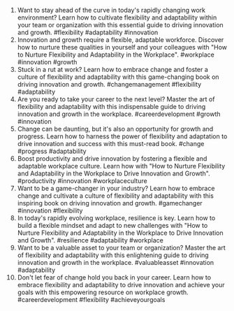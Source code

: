 1. Want to stay ahead of the curve in today's rapidly changing work environment? Learn how to cultivate flexibility and adaptability within your team or organization with this essential guide to driving innovation and growth. #flexibility #adaptability #innovation
2. Innovation and growth require a flexible, adaptable workforce. Discover how to nurture these qualities in yourself and your colleagues with "How to Nurture Flexibility and Adaptability in the Workplace". #workplace #innovation #growth
3. Stuck in a rut at work? Learn how to embrace change and foster a culture of flexibility and adaptability with this game-changing book on driving innovation and growth. #changemanagement #flexibility #adaptability
4. Are you ready to take your career to the next level? Master the art of flexibility and adaptability with this indispensable guide to driving innovation and growth in the workplace. #careerdevelopment #growth #innovation
5. Change can be daunting, but it's also an opportunity for growth and progress. Learn how to harness the power of flexibility and adaptation to drive innovation and success with this must-read book. #change #progress #adaptability
6. Boost productivity and drive innovation by fostering a flexible and adaptable workplace culture. Learn how with "How to Nurture Flexibility and Adaptability in the Workplace to Drive Innovation and Growth". #productivity #innovation #workplaceculture
7. Want to be a game-changer in your industry? Learn how to embrace change and cultivate a culture of flexibility and adaptability with this inspiring book on driving innovation and growth. #gamechanger #innovation #flexibility
8. In today's rapidly evolving workplace, resilience is key. Learn how to build a flexible mindset and adapt to new challenges with "How to Nurture Flexibility and Adaptability in the Workplace to Drive Innovation and Growth". #resilience #adaptability #workplace
9. Want to be a valuable asset to your team or organization? Master the art of flexibility and adaptability with this enlightening guide to driving innovation and growth in the workplace. #valuableasset #innovation #adaptability
10. Don't let fear of change hold you back in your career. Learn how to embrace flexibility and adaptability to drive innovation and achieve your goals with this empowering resource on workplace growth. #careerdevelopment #flexibility #achieveyourgoals
